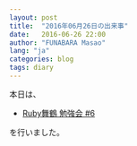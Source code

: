```yaml
---
layout: post
title:  "2016年06月26日の出来事"
date:   2016-06-26 22:00
author: "FUNABARA Masao"
lang: "ja"
categories: blog
tags: diary
---
```


本日は、

* [Ruby舞鶴 勉強会 #6](https://ruby-maizuru.doorkeeper.jp/events/46371)

を行いました。
